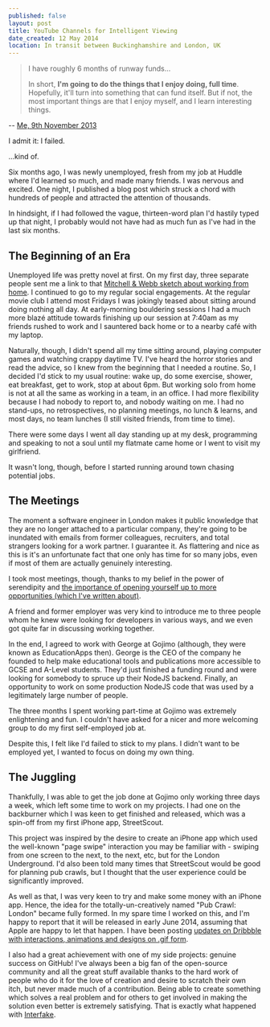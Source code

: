 ```yaml
---
published: false
layout: post
title: YouTube Channels for Intelligent Viewing
date_created: 12 May 2014
location: In transit between Buckinghamshire and London, UK
---
```


> I have roughly 6 months of runway funds...
>
> In short, **I'm going to do the things that I enjoy doing, full time**. Hopefully, it'll turn into something that can fund itself. But if not, the most important things are that I enjoy myself, and I learn interesting things.

-- [Me, 9th November 2013](http://danhough.com/blog/unhuddled/)

I admit it: I failed.

...kind of.

Six months ago, I was newly unemployed, fresh from my job at Huddle where I'd learned so much, and made many friends. I was nervous and excited. One night, I published a blog post which struck a chord with hundreds of people and attracted the attention of thousands.

In hindsight, if I had followed the vague, thirteen-word plan I'd hastily typed up that night, I probably would not have had as much fun as I've had in the last six months.

## The Beginning of an Era

Unemployed life was pretty novel at first. On my first day, three separate people sent me a link to that [Mitchell & Webb sketch about working from home](https://www.youtube.com/watch?v=co_DNpTMKXk). I continued to go to my regular social engagements. At the regular movie club I attend most Fridays I was jokingly teased about sitting around doing nothing all day. At early-morning bouldering sessions I had a much more blazé attitude towards finishing up our session at 7:40am as my friends rushed to work and I sauntered back home or to a nearby café with my laptop.

Naturally, though, I didn't spend all my time sitting around, playing computer games and watching crappy daytime TV. I've heard the horror stories and read the advice, so I knew from the beginning that I needed a routine. So, I decided I'd stick to my usual routine: wake up, do some exercise, shower, eat breakfast, get to work, stop at about 6pm. But working solo from home is not at all the same as working in a team, in an office. I had more flexibility because I had nobody to report to, and nobody waiting on me. I had no stand-ups, no retrospectives, no planning meetings, no lunch & learns, and most days, no team lunches (I still visited friends, from time to time).

There were some days I went all day standing up at my desk, programming and speaking to not a soul until my flatmate came home or I went to visit my girlfriend.

It wasn't long, though, before I started running around town chasing potential jobs.

## The Meetings

The moment a software engineer in London makes it public knowledge that they are no longer attached to a particular company, they're going to be inundated with emails from former colleagues, recruiters, and total strangers looking for a work partner. I guarantee it. As flattering and nice as this is it's an unfortunate fact that one only has time for so many jobs, even if most of them are actually genuinely interesting.

I took most meetings, though, thanks to my belief in the power of serendipity and [the importance of opening yourself up to more opportunities (which I've written about)](http://danhough.com/blog/opportunities).

A friend and former employer was very kind to introduce me to three people whom he knew were looking for developers in various ways, and we even got quite far in discussing working together.

In the end, I agreed to work with George at Gojimo (although, they were known as EducationApps then). George is the CEO of the company he founded to help make educational tools and publications more accessible to GCSE and A-Level students. They'd just finished a funding round and were looking for somebody to spruce up their NodeJS backend. Finally, an opportunity to work on some production NodeJS code that was used by a legitimately large number of people.

The three months I spent working part-time at Gojimo was extremely enlightening and fun. I couldn't have asked for a nicer and more welcoming group to do my first self-employed job at.

Despite this, I felt like I'd failed to stick to my plans. I didn't want to be employed yet, I wanted to focus on doing my own thing.

## The Juggling

Thankfully, I was able to get the job done at Gojimo only working three days a week, which left some time to work on my projects. I had one on the backburner which I was keen to get finished and released, which was a spin-off from my first iPhone app, StreetScout.

This project was inspired by the desire to create an iPhone app which used the well-known "page swipe" interaction you may be familiar with - swiping from one screen to the next, to the next, etc, but for the London Underground. I'd also been told many times that StreetScout would be good for planning pub crawls, but I thought that the user experience could be significantly improved.

As well as that, I was very keen to try and make some money with an iPhone app. Hence, the idea for the totally-un-creatively named "Pub Crawl: London" became fully formed. In my spare time I worked on this, and I'm happy to report that it will be released in early June 2014, assuming that Apple are happy to let that happen. I have been posting [updates on Dribbble with interactions, animations and designs on .gif form](https://dribbble.com/basicallydan/buckets/200704-Pub-Crawl-LDN).

I also had a great achievement with one of my side projects: genuine success on GitHub! I've always been a big fan of the open-source community and all the great stuff available thanks to the hard work of people who do it for the love of creation and desire to scratch their own itch, but never made much of a contribution. Being able to create something which solves a real problem and for others to get involved in making the solution even better is extremely satisfying. That is exactly what happened with [Interfake](https://github.com/basicallydan/interfake).